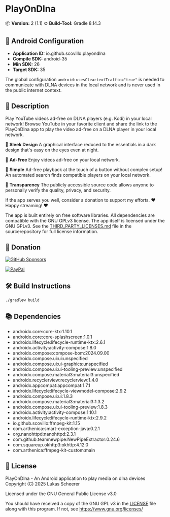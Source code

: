 # PlayOnDlna

📦 **Version:** 2 (1.1)
⚙️ **Build-Tool:** Gradle 8.14.3

## 🤖 Android Configuration

- **Application ID:** io.github.scovillo.playondlna  
- **Compile SDK:** android-35  
- **Min SDK:** 26  
- **Target SDK:** 35

The global configuration `android:usesCleartextTraffic="true"` is needed to communicate with DLNA devices in the local network and is never used in the public internet context.

## 📱 Description

Play YouTube videos ad-free on DLNA players (e.g. Kodi) in your local network!
Browse YouTube in your favorite client and share the link to the PlayOnDlna app
to play the video ad-free on a DLNA player in your local network.

🎨 <b>Sleek Design</b>
A graphical interface reduced to the essentials in a dark design that's easy on the eyes even at night.

💝 <b>Ad-Free</b>
Enjoy videos ad-free on your local network.

🤩 <b>Simple</b>
Ad-free playback at the touch of a button without complex setup!
An automated search finds compatible players on your local network.

👐 <b>Transparency</b>
The publicly accessible source code allows anyone to personally verify the quality, privacy, and security.

If the app serves you well, consider a donation to support my efforts.
❤️ Happy streaming! ❤️

The app is built entirely on free software libraries.
All dependencies are compatible with the GNU GPLv3 license.
The app itself is licensed under the GNU GPLv3. See the 
[THIRD_PARTY_LICENSES.md](https://github.com/scovillo/playondlna/blob/main/THIRD_PARTY_LICENSES.md) 
file in the sourcerepository for full license information.

## 🎁 Donation

[![GitHub Sponsors](https://img.shields.io/badge/GitHub%20Sponsors-❤️-pink?logo=github&style=flat-square)](https://github.com/sponsors/scovillo)

[![PayPal](https://www.paypalobjects.com/webstatic/icon/pp50.png)](https://paypal.me/muemmelmaus)

## 🛠️ Build Instructions

```bash
./gradlew build
```

## 📚 Dependencies

  - androidx.core:core-ktx:1.10.1
  - androidx.core:core-splashscreen:1.0.1
  - androidx.lifecycle:lifecycle-runtime-ktx:2.6.1
  - androidx.activity:activity-compose:1.8.0
  - androidx.compose:compose-bom:2024.09.00
  - androidx.compose.ui:ui:unspecified
  - androidx.compose.ui:ui-graphics:unspecified
  - androidx.compose.ui:ui-tooling-preview:unspecified
  - androidx.compose.material3:material3:unspecified
  - androidx.recyclerview:recyclerview:1.4.0
  - androidx.appcompat:appcompat:1.7.1
  - androidx.lifecycle:lifecycle-viewmodel-compose:2.9.2
  - androidx.compose.ui:ui:1.8.3
  - androidx.compose.material3:material3:1.3.2
  - androidx.compose.ui:ui-tooling-preview:1.8.3
  - androidx.activity:activity-compose:1.10.1
  - androidx.lifecycle:lifecycle-runtime-ktx:2.9.2
  - io.github.scovillo:ffmpeg-kit:1.15
  - com.arthenica:smart-exception-java:0.2.1
  - org.nanohttpd:nanohttpd:2.3.1
  - com.github.teamnewpipe:NewPipeExtractor:0.24.6
  - com.squareup.okhttp3:okhttp:4.12.0
  - com.arthenica:ffmpeg-kit-custom:main

## 📄 License

PlayOnDlna - An Android application to play media on dlna devices
Copyright (C) 2025 Lukas Scheerer

Licensed under the GNU General Public License v3.0

You should have received a copy of the GNU GPL v3 in the [LICENSE](https://github.com/scovillo/playondlna/blob/main/LICENSE)
file along with this program. If not, see <https://www.gnu.org/licenses/>